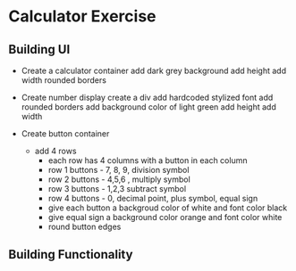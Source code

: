 # Calculator Exercise

## Building UI

- Create a calculator container
  add dark grey background
  add height
  add width
  rounded borders

- Create number display
  create a div
  add hardcoded stylized font
  add rounded borders
  add background color of light green
  add height
  add width

- Create button container
  - add 4 rows
    - each row has 4 columns with a button in each column
    - row 1 buttons - 7, 8, 9, division symbol
    - row 2 buttons - 4,5,6 , multiply symbol
    - row 3 buttons - 1,2,3 subtract symbol
    - row 4 buttons - 0, decimal point, plus symbol, equal sign
    - give each button a backgroud color of white and font color black
    - give equal sign a background color orange and font color white
    - round button edges

## Building Functionality
